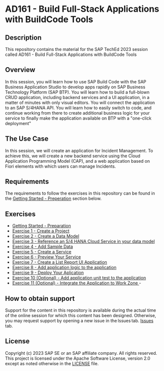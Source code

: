 # AD161 - Build Full-Stack Applications with BuildCode Tools

## Description

This repository contains the material for the SAP TechEd 2023 session called AD161 - Build Full-Stack Applications with BuildCode Tools

## Overview

In this session, you will learn how to use SAP Build Code with the SAP Business Application Studio to develop apps rapidly on SAP Business Technology Platform (SAP BTP). You will learn how to build a full-blown CRUD application, including backend services and a UI application, in a matter of minutes with only visual editors. You will connect the application to an SAP S/4HANA API. You will learn how to easily switch to code, and continue working from there to create additional business logic for your service to finally make the application available on BTP with a "one-click deployment"

## The Use Case

In this session, we will create an application for Incident Management. To achieve this, we will create a new backend service using the Cloud Application Programming Model (CAP), and a web application based on Fiori elements with which users can manage Incidents.

## Requirements

The requirements to follow the exercises in this repository can be found in the [Getting Started - Preperation](exercises/ex0/) section below.

## Exercises

- [Getting Started - Preparation](exercises/ex0/README.md)
- [Exercise 1 -  Create a Project ](exercises/Ex1/README.md)
- [Exercise 2 -  Create a Data Model ](exercises/Ex2/README.md)
- [Exercise 3 -  Reference an S/4 HANA Cloud Service in your data model ](exercises/Ex3/README.md)
- [Exercise 4 -  Add Sample Data ](exercises/Ex4/README.md)
- [Exercise 5 -  Create a Service ](exercises/Ex5/README.md)
- [Exercise 6 -  Preview Your Service ](exercises/Ex6/README.md)
- [Exercise 7 -  Create a List Report UI Application ](exercises/Ex7/README.md)
- [Exercise 8 -  Add application logic to the application ](exercises/Ex8/README.md)
- [Exercise 9 -  Deploy Your Aplication ](exercises/Ex10/README.md)
- [Exercise 10 (Optional) - Add application unit test to the application ](exercises/Ex9/README.md)
- [Exercise 11 (Optional) - Integrate the Application to Work Zone ](exercises/Ex11/README.md)- 

## How to obtain support

Support for the content in this repository is available during the actual time of the online session for which this content has been designed. 
Otherwise, you may request support by opening a new issue in the Issues tab. [Issues](../../issues) tab.

## License
Copyright (c) 2023 SAP SE or an SAP affiliate company. All rights reserved. This project is licensed under the Apache Software License, version 2.0 except as noted otherwise in the [LICENSE](LICENSES/Apache-2.0.txt) file.
